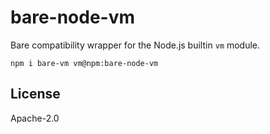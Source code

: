 # bare-node-vm

Bare compatibility wrapper for the Node.js builtin `vm` module.

```
npm i bare-vm vm@npm:bare-node-vm
```

## License

Apache-2.0
